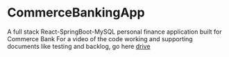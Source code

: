 # CommerceBankingApp
A full stack React-SpringBoot-MySQL personal finance application built for Commerce Bank 
For a video of the code working and supporting documents like testing and backlog, go here [drive](https://drive.google.com/drive/folders/1QnmrEwx6LvBZm2gMYErQaBvSPJSYEJyz?usp=drive_link)

